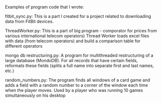 Examples of program code that I wrote:

fitbit_sync.py:
This is a part I created for a project related to downloading data from FitBit devices.

ThreadWorker.py:
This is a part of big program - comporator for prices from various international telecom operators)
Thread Worker loads excel files with data (from telecom operators) and build a comparison table for different operators

mongo db restructuring.py:
A program for multithreaded restructuring of a large database (MondoDB).
For all records that have certain fields, reformats these fields
(splits a full name into separate first and last names, etc.)

random_numbers.py:
The program finds all windows of a card game and adds a field with a random number to a corner of the window each time
when the player moves. Used by a player who was running 10 games simultaneously on his desktop
